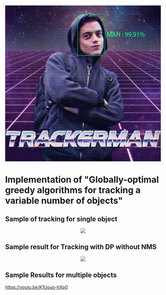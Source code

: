 <p align="center">
  <img src="./other/title.png">
</p>

# Implementation of "Globally-optimal greedy algorithms for tracking a variable number of objects"


## Sample of tracking for single object

<p align="center">
  <img src="./other/track1.gif">
</p>

## Sample result for Tracking with DP without NMS

<p align="center">
  <img src="./other/tracking.gif">
</p>

## Sample Results for multiple objects
https://youtu.be/K1Uouo-hXp0
